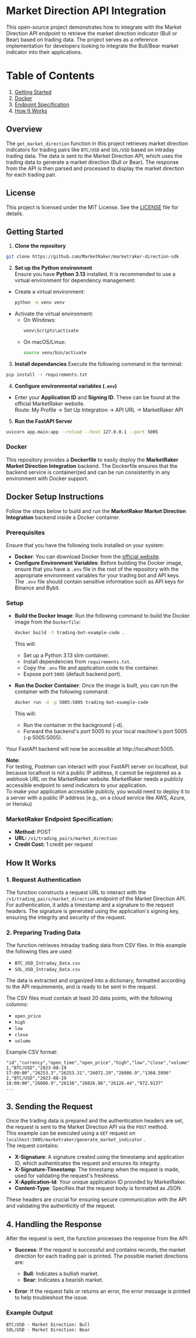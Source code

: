 # Market Direction API Integration

This open-source project demonstrates how to integrate with the Market Direction API endpoint to retrieve the market direction indicator (Bull or Bear) based on trading data. The project serves as a reference implementation for developers looking to integrate the Bull/Bear market indicator into their applications.

# Table of Contents
1. [Getting Started](#getting-started)
2. [Docker](#docker)
3. [Endpoint Specification](#endpoint-specification)
4. [How It Works](#how-it-works)

## Overview

The `get_market_direction` function in this project retrieves market direction indicators for trading pairs like `BTC/USD` and `SOL/USD` based on intraday trading data. The data is sent to the Market Direction API, which uses the trading data to generate a market direction (Bull or Bear). The response from the API is then parsed and processed to display the market direction for each trading pair.

## License

This project is licensed under the MIT License. See the [LICENSE](./LICENSE) file for details.


## Getting Started
1. **Clone the repository**
  ```bash
  git clone https://github.com/MarketRaker/marketraker-direction-sdk
  ```
2. **Set up the Python environment**  
  Ensure you have **Python 3.13** installed. It is recommended to use a virtual environment for dependency management:
  - Create a virtual environment:
    ```bash
    python -m venv venv
    ```
  - Activate the virtual environment:
    - On Windows:
      ```bash
      venv\Scripts\activate
      ```
    - On macOS/Linux:
      ```bash
      source venv/bin/activate
      ```

3. **Install dependancies**
  Execute the following command in the terminal:
  ```bash
  pip install -r requirements.txt
  ```
4. **Configure environmental variables (`.env`)**
  - Enter your **Application ID** and **Signing ID**. These can be found at the official MarketRaker website.  
    Route: My Profile -> Set Up Integration -> API URL -> MarketRaker API

5. **Run the FastAPI Server**
  ```bash
  uvicorn app.main:app --reload --host 127.0.0.1 --port 5005
  ```

### Docker

This repository provides a **Dockerfile** to easily deploy the **MarketRaker Market Direction Integration** backend. The Dockerfile ensures that the backend service is containerized and can be run consistently in any environment with Docker support.

## Docker Setup Instructions

Follow the steps below to build and run the **MarketRaker Market Direction Integration** backend inside a Docker container.

### Prerequisites

Ensure that you have the following tools installed on your system:

- **Docker**: You can download Docker from the [official website](https://www.docker.com/get-started).
- **Configure Environment Variables**: Before building the Docker image, ensure that you have a `.env` file in the root of the repository with the appropriate environment variables for your trading bot and API keys. The `.env` file should contain sensitive information such as API keys for Binance and Bybit.

### Setup
- **Build the Docker Image**:
  Run the following command to build the Docker image from the `Dockerfile`:
  ```bash
  docker build -t trading-bot-example-code .
  ```
  This will:
  - Set up a Python 3.13 slim container.
  - Install dependencies from `requirements.txt`.
  - Copy the `.env` file and application code to the container.
  - Expose port `5005` (default backend port).

- **Run the Docker Container**:
  Once the image is built, you can run the container with the following command:
  ```bash
  docker run -d -p 5005:5005 trading-bot-example-code
  ```
  This will:
  - Run the container in the background (-d).
  - Forward the backend's port 5005 to your local machine's port 5005 (-p 5005:5005).

Your FastAPI backend will now be accessible at http://localhost:5005.

**Note:**  
For testing, Postman can interact with your FastAPI server on localhost, but because localhost is not a public IP address, it cannot be registered as a webhook URL on the MarketRaker website. MarketRaker needs a publicly accessible endpoint to send indicators to your application.  
To make your application accessible publicly, you would need to deploy it to a server with a public IP address (e.g., on a cloud service like AWS, Azure, or Heroku)

### MarketRaker Endpoint Specification:

- **Method:** POST
- **URL:** `/v1/trading_pairs/market_direction`
- **Credit Cost:** 1 credit per request

## How It Works

### 1. Request Authentication

The function constructs a request URL to interact with the `/v1/trading_pairs/market_direction` endpoint of the Market Direction API. For authentication, it adds a timestamp and a signature to the request headers. The signature is generated using the application's signing key, ensuring the integrity and security of the request.

### 2. Preparing Trading Data

The function retrieves intraday trading data from CSV files. In this example the following files are used:

- `BTC_USD_Intraday_Data.csv`
- `SOL_USD_Intraday_Data.csv`

The data is extracted and organized into a dictionary, formatted according to the API requirements, and is ready to be sent in the request.

The CSV files must contain at least 20 data points, with the following columns:

- `open_price`
- `high`
- `low`
- `close`
- `volume`

Example CSV format:
```csv
"id","currency","open_time","open_price","high","low","close","volume"
1,"BTC/USD","2023-08-19 17:00:00","26253.3","26253.31","26072.29","26086.9","1368.5996"
2,"BTC/USD","2023-08-19 18:00:00","26086.9","26138","26026.96","26126.44","972.9137"
...
```

## 3. Sending the Request

Once the trading data is prepared and the authentication headers are set, the request is sent to the Market Direction API via the `POST` method.  
This example can be executed using a `GET` request on `localhost:5005/marketraker/generate_market_indicator` .  
The request contains:

- **X-Signature**: A signature created using the timestamp and application ID, which authenticates the request and ensures its integrity.
- **X-Signature-Timestamp**: The timestamp when the request is made, used for validating the request's freshness.
- **X-Application-Id**: Your unique application ID provided by MarketRaker.
- **Content-Type**: Specifies that the request body is formatted as JSON.

These headers are crucial for ensuring secure communication with the API and validating the authenticity of the request.

## 4. Handling the Response

After the request is sent, the function processes the response from the API:

- **Success**: If the request is successful and contains records, the market direction for each trading pair is printed. The possible market directions are:
  - **Bull**: Indicates a bullish market.
  - **Bear**: Indicates a bearish market.

- **Error**: If the request fails or returns an error, the error message is printed to help troubleshoot the issue.

### Example Output

```plaintext
BTC/USD - Market Direction: Bull
SOL/USD - Market Direction: Bear
